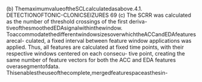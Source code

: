 (b) ThemaximumvalueoftheSCLcalculatedasabove.4.1. DETECTIONOFTONIC-CLONICSEIZURES 69
(c) The SCRR was calculated as the number of threshold crossings of the first deriva-
tiveofthesmoothedEDAsignalwithinthewindow.
ToaccommodatethedifferentwindowsizesoverwhichtheACCandEDAfeaturesarecal-
culated, a fixed interval between feature window applications was applied. Thus, all features
are calculated at fixed time points, with their respective windows centered on each consecu-
tive point, creating the same number of feature vectors for both the ACC and EDA features
overasegmentofdata. Thisenablestheuseofthecomplete,mergedfeaturespaceasthesin-
